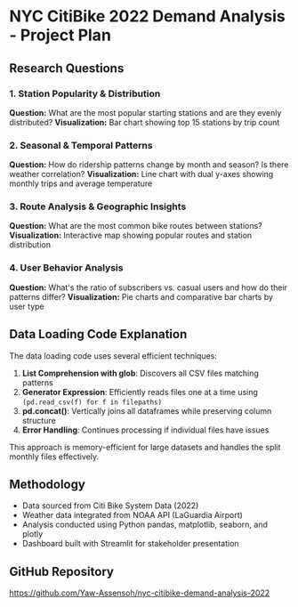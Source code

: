 # NYC CitiBike 2022 Demand Analysis - Project Plan

## Research Questions

### 1. Station Popularity & Distribution
**Question:** What are the most popular starting stations and are they evenly distributed?
**Visualization:** Bar chart showing top 15 stations by trip count

### 2. Seasonal & Temporal Patterns  
**Question:** How do ridership patterns change by month and season? Is there weather correlation?
**Visualization:** Line chart with dual y-axes showing monthly trips and average temperature

### 3. Route Analysis & Geographic Insights
**Question:** What are the most common bike routes between stations?
**Visualization:** Interactive map showing popular routes and station distribution

### 4. User Behavior Analysis
**Question:** What's the ratio of subscribers vs. casual users and how do their patterns differ?
**Visualization:** Pie charts and comparative bar charts by user type

## Data Loading Code Explanation

The data loading code uses several efficient techniques:

1. **List Comprehension with glob**: Discovers all CSV files matching patterns
2. **Generator Expression**: Efficiently reads files one at a time using `(pd.read_csv(f) for f in filepaths)`
3. **pd.concat()**: Vertically joins all dataframes while preserving column structure
4. **Error Handling**: Continues processing if individual files have issues

This approach is memory-efficient for large datasets and handles the split monthly files effectively.

## Methodology
- Data sourced from Citi Bike System Data (2022)
- Weather data integrated from NOAA API (LaGuardia Airport)
- Analysis conducted using Python pandas, matplotlib, seaborn, and plotly
- Dashboard built with Streamlit for stakeholder presentation

## GitHub Repository
https://github.com/Yaw-Assensoh/nyc-citibike-demand-analysis-2022